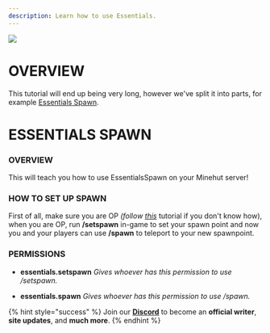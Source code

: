 ```yaml
---
description: Learn how to use Essentials.
---
```


![](../.gitbook/assets/essentialsx.png)

# OVERVIEW

This tutorial will end up being very long, however we've split it into parts, for example [Essentials Spawn](https://minehut.xyz/plugin/popular/essentials#essentials-spawn).

# ESSENTIALS SPAWN

### OVERVIEW

This will teach you how to use EssentialsSpawn on your Minehut server!

### HOW TO SET UP SPAWN

First of all, make sure you are OP *(follow [this](https://minehut.xyz/faq/ingame/op)* tutorial if you don't know how), when you are OP, run **/setspawn** in-game to set your spawn point and now you and your players can use **/spawn** to teleport to your new spawnpoint.

### PERMISSIONS

* **essentials.setspawn** *Gives whoever has this permission to use /setspawn.*
 
 * **essentials.spawn** *Gives whoever has this permission to use /spawn.*

{% hint style="success" %}
Join our **[Discord](https://invite.gg/minehutxyz)** to become an **official writer**, **site updates**, and **much more**.
{% endhint %}
